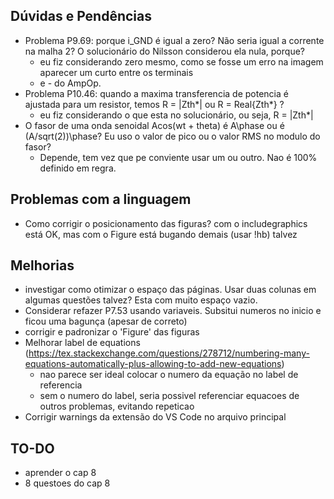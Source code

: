 ## Dúvidas e Pendências

- Problema P9.69: porque i_GND é igual a zero? Não seria igual a corrente na malha 2?
O solucionário do Nilsson considerou ela nula, porque?
    * eu fiz considerando zero mesmo, como se fosse um erro na imagem aparecer um curto entre os terminais
    + e - do AmpOp.
- Problema P10.46: quando a maxima transferencia de potencia é ajustada para um resistor, temos
R = |Zth*| ou R = Real{Zth*} ?
    * eu fiz considerando o que esta no solucionário, ou seja, R = |Zth*|
- O fasor de uma onda senoidal Acos(wt + theta) é A\phase ou é (A/sqrt(2))\phase? Eu uso o valor de pico ou o 
valor RMS no modulo do fasor? 
    * Depende, tem vez que pe conviente usar um ou outro. Nao é 100% definido em regra.

## Problemas com a linguagem
- Como corrigir o posicionamento das figuras? com o includegraphics está OK, mas com o Figure está bugando demais (usar !hb)
talvez

## Melhorias

- investigar como otimizar o espaço das páginas. Usar duas colunas em algumas questões talvez? Esta com muito
espaço vazio.
- Considerar refazer P7.53 usando variaveis. Subsitui numeros no inicio e ficou uma bagunça (apesar de correto)
- corrigir e padronizar o 'Figure' das figuras
- Melhorar label de equations (https://tex.stackexchange.com/questions/278712/numbering-many-equations-automatically-plus-allowing-to-add-new-equations)
    * nao parece ser ideal colocar o numero da equação no label de referencia
    * sem o numero do label, seria possivel referenciar equacoes de outros problemas, evitando repeticao
- Corrigir warnings da extensão do VS Code no arquivo principal

## TO-DO
- aprender o cap 8
- 8 questoes do cap 8